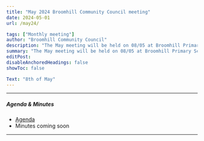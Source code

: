 ```yaml
---
title: "May 2024 Broomhill Community Council meeting" 
date: 2024-05-01
url: /may24/

tags: ["Monthly meeting"]
author: "Broomhill Community Council"
description: "The May meeting will be held on 08/05 at Broomhill Primary School." 
summary: "The May meeting will be held on 08/05 at Broomhill Primary School."
editPost:
disableAnchoredHeadings: false
showToc: false

Text: "8th of May"
---
```


---

##### Agenda & Minutes
+ [Agenda](/may24.pdf)
+ Minutes coming soon

---

